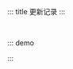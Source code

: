::: title 更新记录
:::

<lay-timeline style="padding-left:30px;padding-top:30px;">
  <lay-timeline-item title="尾版本号：日常问题更新。" simple></lay-timeline-item>
  <lay-timeline-item title="次版本号：带有新特性的向下兼容的版本。" simple></lay-timeline-item>
  <lay-timeline-item title="主版本号：含有破坏性更新和新特性，不在发布周期内。" simple></lay-timeline-item>
</lay-timeline>

::: demo
<template>
<lay-timeline>
  <lay-timeline-item title="1.0.x">
    <ul> 
      <a name="1-0-2"> </a> 
      <li> 
        <h3>1.0.2 <span class="layui-badge-rim">2022-04-07</span></h3> 
        <ul>
          <li>[新增] button 组件 border-style 属性, 自定义边框样式。(by @就眠儀式)</li>
          <li>[新增] config-provider 组件 dark-partial 属性, 夜间主题偏好配置。(by @就眠儀式)</li>
          <li>[新增] carousel 组件 autoplay 属性, 开启自动轮播, 默认为 true。(by @就眠儀式)</li>
          <li>[新增] carousel 组件 interval 属性, 用于控制轮播间隔。(by @就眠儀式)</li>
          <li>[修复] page 组件 pages 属性为单数时, 页码计算错误。(by @就眠儀式)</li>
          <li>[修复] panel 组件 background-color 为透明的问题。(by @就眠儀式)</li>
          <li>[修复] tab 组件 layui-tab-head 默认存在背景色。(by @就眠儀式)</li>
          <li>[修复] button-group 组件 first-child 样式。(by @就眠儀式)</li>
          <li>[修复] dark 模式 step 组件线条不显示。(by @莫名点)</li>
          <li>[修复] scroll 组件屏幕缩放时样式异常。(by @Sight)</li>
        </ul> 
      </li>
    </ul>
    <ul> 
      <a name="1-0-1"> </a> 
      <li> 
        <h3>1.0.1 <span class="layui-badge-rim">2022-04-06</span></h3> 
        <ul>
          <li>[新增] select 组件 search 事件, 搜索回调。</li>
          <li>[新增] select 组件 keyword 属性, 提供关键词检索。</li>
          <li>[新增] upload 组件 cut cutOptions 属性, 支持上传裁剪。</li>
          <li>[新增] timeline 组件 direction 属性, 支持垂直与水平布局。</li>
          <li>[新增] dropdown 组件 open 与 hide 事件,于打开与关闭后的逻辑处理。</li>
          <li>[新增] dropdown 组件 disabled 属性, 禁止下拉框展示。</li>
          <li>[新增] date-picker 组件 disabled 属性, 禁止修改。</li>
          <li>[修复] date-picker 组件右下角实时数据无法联动。</li>
          <li>[修复] table 组件 datasource 属性丢失响应。 </li>
          <li>[修复] input 组件 readonly 属性不生效。</li> 
        </ul> 
      </li>
    </ul>
    <ul> 
      <a name="1-0-0"> </a> 
      <li> 
        <h3>1.0.0 <span class="layui-badge-rim">2022-04-02</span></h3> 
        <ul>
          <li>[重要] 修订 version 为 1.0.0。</li>
          <li>[新增] empty 组件 extra 插槽, 支持扩展内容。</li>
          <li>[新增] result 组件 extra 插槽, 支持扩展内容。</li>
          <li>[新增] exception 组件 extra 插槽, 支持扩展内容。</li>
          <li>[新增] switch 组件 onswitch-value 属性, 默认为 true。</li>
          <li>[新增] switch 组件 unswitch-value 属性, 默认为 false。</li>
          <li>[新增] date-picker 组件 time 属性, 支持 时 分 秒 选择。</li>
          <li>[新增] date-picker 组件 yearmonth 属性, 支持 年 月 选择。</li>
          <li>[新增] tab 组件 position 属性, 用于支持不同方向的选项卡标题。</li>
          <li>[修复] date-picker 组件 type 属性为 time 时, v-model 默认不生效。</li>
          <li>[修复] date-picker 组件 12 小时制为 24 小时制。</li>
          <li>[修复] transfer 组件 showSearch 属性类型警告。</li>              
          <li>[修复] upload 组件 number 属性必填警告。</li>
          <li>[修复] variable 全局变量重复导入的问题。</li>
          <li>[修复] menu 组件 openKeys 属性失效。</li>
          <li>[支持] animation 点击演示。</li>
          <li>[支持] icon 列表复制。</li>
          <li>[支持] 夜间模式。</li>
        </ul> 
      </li>
    </ul>
  </lay-timeline-item>
  <lay-timeline-item title="0.4.x">
    <ul> 
      <a name="0-4-4"> </a> 
      <li> 
        <h3>0.4.4 <span class="layui-badge-rim">2022-03-29</span></h3> 
        <ul>
          <li>[新增] button 组件 prefix-icon 属性。</li>
          <li>[新增] button 组件 suffix-icon 属性。</li>
          <li>[新增] date-picker 组件 清空 操作, 清空选择日期。</li>
          <li>[新增] date-picker 组件 确认 操作, 关闭选择面板。</li>
          <li>[新增] date-picker 组件 type 属性 year 值, 支持 年份 选择。</li>
          <li>[新增] date-picker 组件 type 属性 month 值, 支持 月份 选择。</li>
          <li>[修复] date-picker 组件 type 属性为 datetime 时候面板不显示。</li>
          <li>[新增] card 组件 shadow 属性, 可选值 hover, always, never。</li>
          <li>[新增] table 组件 row 和 row-double 时间的 event 参数。</li>
          <li>[新增] table 组件 contextmenu 行右键事件。</li>
          <li>[支持] cdn 直接导入使用。</li>
        </ul> 
      </li>
    </ul>
    <ul> 
      <a name="0-4-3"> </a> 
      <li> 
        <h3>0.4.3 <span class="layui-badge-rim">2022-03-27</span></h3> 
        <ul>
          <li>[新增] upload 文件上传组件。</li>
          <li>[新增] date-picker 组件 name 属性, 等同原生 name 属性。</li>
          <li>[新增] date-picker 组件 type 属性 date 值, 支持日期选择。 </li>
          <li>[新增] date-picker 组件 type 属性 datetime 值, 支持日期时间选择。</li>
          <li>[新增] date-picker 组件 now 操作, 将 年 月 日 重置为当前日期。</li>
          <li>[新增] table 组件 data 属性 titleSlot 选项, 自定义标题插槽。</li>
          <li>[修复] menu 组件 level 属性的语义与实际功能相悖。</li>
          <li>[修复] input 组件 height 高度固定 38 px。</li>
          <li>[修复] step 组件 line 样式。</li>
          <li>[依赖] monent 日期 js 框架。</li>
        </ul> 
      </li>
    </ul>
    <ul> 
      <a name="0-4-2"> </a> 
      <li> 
        <h3>0.4.2 <span class="layui-badge-rim">2022-03-26</span></h3> 
        <ul>
          <li>[新增] card 组件 extra 插槽。</li>
          <li>[新增] switch 组件 onswitch-color 属性。</li>
          <li>[新增] switch 组件 unswitch-color 属性。</li>
          <li>[修复] docsearch peer dependencies 警告。</li>
          <li>[修复] select 组件 input border 显示问题。</li>
          <li>[优化] card 组件 header 插槽为 title 插槽。</li>
          <li>[优化] switch 组件 in-active-text 为 unswitch-text 属性, 默认不显示。</li>
          <li>[优化] switch 组件 active-text 为 onswitch-text 属性, 默认不显示。</li>
          <li>[优化] switch 组件样式。</li>
        </ul> 
      </li>
    </ul>
    <ul> 
      <a name="0-4-1"> </a> 
      <li> 
        <h3>0.4.1 <span class="layui-badge-rim">2022-03-25</span></h3> 
        <ul>
          <li>[新增] switch 组件 onswitch-icon 插槽。</li>
          <li>[新增] switch 组件 unswitch-icon 插槽。</li>
          <li>[新增] transition 组件 type 属性, 默认为 collapse 过渡。</li>
          <li>[新增] transition 组件 enable 属性, 默认为 true 启用动画。</li>
          <li>[新增] transition 组件 type 属性 fade 值, 提供淡出淡入效果。</li>
          <li>[新增] menu 组件 collapseTransition 属性, 是否启用折叠动画, 默认为 true。</li>
          <li>[新增] collapse 组件 collapseTransition 属性, 是否启用折叠动画, 默认为 true。</li>
          <li>[新增] tree 组件 collapseTransition 属性, 是否启用折叠动画, 默认为 true。</li>
          <li>[新增] input 组件 allow-clear 属性, 提供输入清空。</li>
          <li>[新增] input 组件 prefix 插槽, 提供前缀设置。</li>
          <li>[新增] input 组件 suffix 插槽, 提供后缀设置。</li>
        </ul> 
      </li>
    </ul>
    <ul> 
      <a name="0-4-0"> </a> 
      <li> 
        <h3>0.4.0 <span class="layui-badge-rim">2022-03-17</span></h3> 
        <ul>
          <li>[新增] notice-bar 通告栏。</li>
          <li>[新增] scroll 虚拟滚动组件。</li> 
          <li>[新增] transition 过渡动画组件。</li>
          <li>[新增] collapse 折叠面板过渡动画。</li>
          <li>[新增] table 表格组件 excel 导出工具栏。</li>
          <li>[新增] table column 选项 sort 属性, 开启字段排序。</li>
          <li>[新增] page 分页组件 v-model 属性, 支持默认页设置。</li>
          <li>[新增] dropdown-menu 与 dropdown-menu-item 下拉菜单组件。</li>
          <li>[新增] date-picker 日期选择组件, 支持年月, 日期, 时间。</li>
          <li>[新增] transfer 穿梭框组件 showSearch 开启搜索属性。</li>
          <li>[修复] carousel-item 轮播项使用 v-for 无法渲染。</li>
          <li>[修复] checkbox 复选框组件, 选中颜色丢失。</li>
          <li>[修复] slider 滑块组件, 默认 step 值异常。</li>
          <li>[修复] form 表单错误提示没有间距的问题。</li>
          <li>[升级] layer-vue 1.3.10 版本。</li>
        </ul> 
      </li>
    </ul>
  </lay-timeline-item>
  <lay-timeline-item title="0.3.x">
    <ul> 
      <a name="0-3-9"></a> 
      <li> 
        <h3>0.3.9 <span class="layui-badge-rim">2022-03-08</span></h3> 
        <ul> 
          <li>[重构] count-up 组件。</li>
          <li>[新增] algolia 文档搜索引擎。</li>
          <li>[新增] theme 主题 neutral 辅色配置。</li>
          <li>[新增] menuItem 与 subMenu 组件 title 与 icon 插槽。</li>
          <li>[新增] menu 菜单 collapse 属性, 支持折叠。</li>
          <li>[修复] menu 菜单 inverted 跟随主题配置。</li>
          <li>[删除] menuItem 菜单项 title 属性。</li>
          <li>[删除] subMenu 菜单集 title 属性。</li>
          <li>[升级] layer-vue 1.3.8 版本。</li>
        </ul> 
      </li>
    </ul>
    <ul> 
      <a name="0-3-8"> </a> 
      <li> 
        <h3>0.3.8 <span class="layui-badge-rim">2022-02-21</span></h3> 
        <ul> 
          <li>[新增] fullscreen 全屏组件。</li>
          <li>[新增] icon-picker 颜色选择器。</li>
          <li>[新增] config-provider 全局配置, 用于主题与国际化切换。</li>
          <li>[修复] container 容器在不同的分辨率无法自适应的问题</li>
          <li>[修复] dropdown 组件无法嵌套使用的问题。</li>
          <li>[修复] menu 组件导航模式菜单错位问题。 </li>
          <li>[修复] quote 引用的 nm 灰色主题失效。</li>
          <li>[升级] icons-vue 1.0.7 版本。</li>
          <li>[升级] layer-vue 1.3.5 版本。</li>
        </ul> 
      </li>
    </ul>
     <ul> 
      <a name="0-3-7"> </a> 
      <li> 
        <h3>0.3.7 <span class="layui-badge-rim">2022-02-07</span></h3> 
        <ul> 
          <li>[新增] slider 滑块组件 setp 属性, 支持设置步长。</li>
          <li>[新增] index.less 样式文件, 支持一定程度的主题定制。</li>
          <li>[移除] `defineProps`,`defineEmits` 两个全局宏命令引入，消除控制台警告。</li>
          <li>[修复] menu 组件 inverted 属性不兼容 string 类型。</li>
          <li>[修复] menu 组件 level 属性不兼容 string 类型。</li>
          <li>[升级] icons-vue 1.0.4 版本。</li>
          <li>[升级] layer-vue 1.3.3 版本。</li>
        </ul> 
      </li>
    </ul>
    <ul> 
      <a name="0-3-6"> </a> 
      <li> 
        <h3>0.3.6 <span class="layui-badge-rim">2022-02-02</span></h3> 
        <ul> 
          <li>[新增] result 结果组件, 提供 success error 通用状态页。</li>
          <li>[新增] exception 异常组件, 提供 403, 404, 500 通用异常页。</li>
          <li>[新增] menu 组件 level 属性, 控制菜单层级之间的背景色差异。</li>
          <li>[新增] menu 组件 inverted 属性, 提供另一种树形菜单选中效果。</li>
          <li>[新增] menu 组件 theme 属性, 可选值 light 和 dark。</li>
          <li>[修复] table 组件 header 不随 body 滚动。</li>
          <li>[升级] vue 3.2.29 版本。</li>
        </ul> 
      </li>
    </ul>
    <ul> 
      <a name="0-3-5"> </a> 
      <li> 
        <h3>0.3.5 <span class="layui-badge-rim">2022-01-24</span></h3> 
        <ul> 
          <li>[新增] split-panel 分割面板, 高度灵活的布局组件。</li>
          <li>[新增] layer 弹层 type 属性 drawer 可选值, 提供抽屉模式。</li>
          <li>[修复] tab-item 组件 closable 属性警告, 兼容 string 类型。</li>
          <li>[修复] dropdown 下拉菜单 content 显示位置问题。</li>
          <li>[升级] icons-vue 1.0.3 版本。</li>
          <li>[升级] layer-vue 1.3.1 版本。</li>
        </ul> 
      </li>
    </ul>
    <ul> 
      <a name="0-3-4"> </a> 
      <li> 
        <h3>0.3.4 <span class="layui-badge-rim">2022-01-19</span></h3> 
        <ul> 
          <li>[新增] avatar-list 头像列表组件。</li>
          <li>[新增] tab-item 选项卡组件 closable 属性, 控制当前选项卡 close 支持。</li>
          <li>[修复] button 按钮 disabled 为 true 时, 触发 click 事件。</li>
          <li>[修复] menu-item 与 sub-menu 组件的 title 属性必填警告。</li> 
          <li>[修复] layout 组件 side 因 flex 布局宽度不固定。</li>
          <li>[优化] layer 的 children slot 渲染机制。</li>
          <li>[升级] layer-vue 1.2.5 版本。</li>
          <li>[升级] vue 3.2.27 版本。</li>   
        </ul> 
      </li>
    </ul>
    <ul> 
      <a name="0-3-3"> </a> 
      <li> 
        <h3>0.3.3 <span class="layui-badge-rim">2022-01-09</span></h3> 
        <ul> 
          <li>[新增] setup 步骤条组件。</li>
          <li>[新增] slider 滑块组件 vertical 属性, 支持垂直布局。</li>
          <li>[新增] timeline-item 时间线组件 dot 插槽, 支持自定义节点内容。</li>
          <li>[新增] sub-menu 目录组件, 与 menu-item 组合使用。</li>
          <li>[修复] menu 菜单组件 layui-nav-more 切换动画。</li>
          <li>[修复] select 下拉选择组件外部参数变更组件内的数值不生效的问题</li>
          <li>[修复] page 分页组件 limit 数量过多时, 展示部分页数。</li>
          <li>[推出] layui-vue-admin 后台模板 </li>
        </ul> 
      </li>
    </ul>
    <ul> 
      <a name="0-3-2"> </a> 
      <li> 
        <h3>0.3.2 <span class="layui-badge-rim">2022-01-03</span></h3> 
        <ul> 
          <li>[新增] skeleton 骨架屏组件。</li>
          <li>[重构] tooltip 内部 popper 组件，支持移动到 tooltip 内部。</li>
          <li>[增强] layer 部分函数 msg open confirm 等, content 支持 VNode 类型。</li>
          <li>[增强] menu 菜单组件, 初步支持无限级嵌套。</li>
          <li>[修复] layer.close layer.closeAll 函数无法触发 OutAnim 过度动画问题。</li>
          <li>[废弃] menu-child-item 组件, 使用 menu-item 替代。</li>
          <li>[升级] layer-vue 1.2.4 版本。</li>
        </ul> 
      </li>
    </ul>
    <ul> 
      <a name="0-3-1"> </a> 
      <li> 
        <h3>0.3.1 <span class="layui-badge-rim">2021-12-28</span></h3> 
        <ul> 
          <li>[新增] count-up 数字滚动组件。</li>
          <li>[新增] slider 滑块 range 属性, 支持区间取值。</li>
          <li>[新增] button 按钮 disabled 属性, 删除 type 属性 disabled 值。</li>  
          <li>[修复] 演示站点剪贴板功能，http下不能使用的问题。</li>  
          <li>[修复] checkbox 复选框 modelValue 属性必填警告。</li>  
          <li>[修复] formItem 内下拉框组件校验不通过边框未标红问题。</li>  
          <li>[修复] rate 评分 mouseleave 事件绑定警告。</li>
          <li>[修复] npm 安装 layui-vue 不必要的依赖警告。</li>  
          <li>[集成] eslint, prettier 规范插件 。</li>  
          <li>[升级] icons-vue 1.0.2 版本。</li>  
        </ul> 
      </li>
    </ul>
  </lay-timeline-item>
  <lay-timeline-item title="0.2.x">
  <ul> 
      <a name="0-2-9"> </a> 
      <li> 
        <h3>0.2.9 <span class="layui-badge-rim">2021-12-21</span></h3> 
        <ul> 
          <li>[新增] backtop 返回顶部组件, 支持自定义功能。</li> 
          <li>[新增] slider 滑动型输入器，展示当前值和可选范围。</li> 
          <li>[新增] select 下拉选择组件 multiple 属性, 支持多选策略。</li> 
          <li>[新增] form 表单组件内置验证, 提供 rules 配置自定义验证规则。</li>
          <li>[新增] layer 组件 resize 方法, 重置 area 与 offset 状态。</li>
          <li>[修复] layer 弹层 v-model 切换状态后, 让其保持 area 与 offset 状态。</li>
          <li>[修复] transfer 穿梭框组件按钮样式, 使其增加减少操作按钮对齐。</li>
          <li>[修复] tree 树开启 checkbox 时, 无法选中的问题。</li>
          <li>[升级] layer-vue 1.2.2 版本。</li>      
        </ul> 
      </li>
    </ul>
    <ul> 
      <a name="0-2-8"> </a> 
      <li> 
        <h3>0.2.8 <span class="layui-badge-rim">2021-12-15</span></h3> 
        <ul> 
          <li>[新增] tooltip 警告提示，展现需要关注的信息。</li> 
          <li>[新增] input-number 数字输入框, 通过鼠标或键盘，输入范围内的数值。</li> 
          <li>[新增] layer 组件 isHtmlFangement 属性，函数调用时，用于解析 html 片段。</li>
          <li>[新增] layer 组件 resize 属性, 开启弹层尺寸拉伸, 常用于 页面层 与 Iframe 层。</li>
          <li>[加强] layer 组件 area 属性, 支持 字符串 与 数组 类型, 默认 auto 宽高根据内容自适应。</li>
          <li>[修复] layer 组件 body 禁用拖动, 仅支持标题拖动窗体。</li>
          <li>[修复] icon-picker 组件 select 图标时, 自动隐藏选择内容。</li>
          <li>[修复] dropdown 组件触发方式为 hover 时，移动不到菜单子项的问题</li>
          <li>[集成] utteranc.es 插件, 基于 issues 提供为文档提供留言能力。</li>
          <li>[升级] layer-vue 1.2.0, 更稳定的 layer 版本。</li>
          <li>[升级] vue 3.2.26 版本。</li>
        </ul> 
      </li>
    </ul>
  </lay-timeline-item>
  <lay-timeline-item title="0.1.x">
    <ul> 
      <a name="0-2-7"> </a> 
      <li> 
        <h3>0.1.0 <span class="layui-badge-rim">2021-12-10</span></h3> 
        <ul> 
          <li>孵化。</li>
        </ul> 
      </li>
    </ul>
  </lay-timeline-item>
</lay-timeline>
</template>

<script>
import { ref } from 'vue'

export default {
  setup() {

    return {
    }
  }
}
</script>

:::
